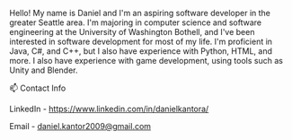 Hello! My name is Daniel and I'm an aspiring software developer in the greater Seattle area. I'm majoring in computer science and software engineering at the University of Washington Bothell, and I've been interested in software development for most of my life. I'm proficient in Java, C#, and C++, but I also have experience with Python, HTML, and more. I also have experience with game development, using tools such as Unity and Blender.

📫 Contact Info

LinkedIn - https://www.linkedin.com/in/danielkantora/

Email - daniel.kantor2009@gmail.com 

<!---
Chillingfire/Chillingfire is a ✨ special ✨ repository because its `README.md` (this file) appears on your GitHub profile.
You can click the Preview link to take a look at your changes.
--->
